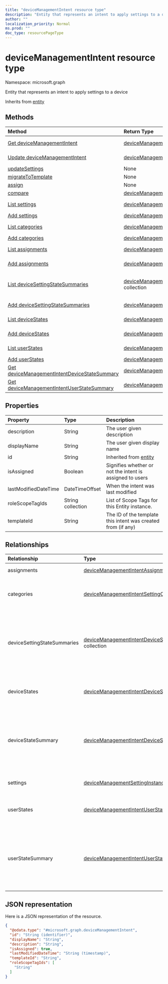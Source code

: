 ```yaml
---
title: "deviceManagementIntent resource type"
description: "Entity that represents an intent to apply settings to a device"
author: ""
localization_priority: Normal
ms.prod: ""
doc_type: resourcePageType
---
```


# deviceManagementIntent resource type


Namespace: microsoft.graph

Entity that represents an intent to apply settings to a device


Inherits from [entity](../resources/entity.md)

## Methods
|Method|Return Type|Description|
|:---|:---|:---|
|[Get deviceManagementIntent](../api/devicemanagementintent-get.md)|[deviceManagementIntent](../resources/devicemanagementintent.md)|Read properties and relationships of the [deviceManagementIntent](../resources/devicemanagementintent.md) object.|
|[Update deviceManagementIntent](../api/devicemanagementintent-update.md)|[deviceManagementIntent](../resources/devicemanagementintent.md)|Update the properties of a [deviceManagementIntent](../resources/devicemanagementintent.md) object.|
|[updateSettings](../api/devicemanagementintent-updatesettings.md)|None||
|[migrateToTemplate](../api/devicemanagementintent-migratetotemplate.md)|None||
|[assign](../api/devicemanagementintent-assign.md)|None||
|[compare](../api/devicemanagementintent-compare.md)|[deviceManagementSettingComparison](../resources/devicemanagementsettingcomparison.md) collection||
|[List settings](../api/devicemanagementintent-list-settings.md)|[deviceManagementSettingInstance](../resources/devicemanagementsettinginstance.md) collection|Get the deviceManagementSettingInstances from the settings navigation property.|
|[Add settings](../api/devicemanagementintent-post-settings.md)|[deviceManagementSettingInstance](../resources/devicemanagementsettinginstance.md)|Add settings by posting to the settings collection.|
|[List categories](../api/devicemanagementintent-list-categories.md)|[deviceManagementIntentSettingCategory](../resources/devicemanagementintentsettingcategory.md) collection|Get the deviceManagementIntentSettingCategories from the categories navigation property.|
|[Add categories](../api/devicemanagementintent-post-categories.md)|[deviceManagementIntentSettingCategory](../resources/devicemanagementintentsettingcategory.md)|Add categories by posting to the categories collection.|
|[List assignments](../api/devicemanagementintent-list-assignments.md)|[deviceManagementIntentAssignment](../resources/devicemanagementintentassignment.md) collection|Get the deviceManagementIntentAssignments from the assignments navigation property.|
|[Add assignments](../api/devicemanagementintent-post-assignments.md)|[deviceManagementIntentAssignment](../resources/devicemanagementintentassignment.md)|Add assignments by posting to the assignments collection.|
|[List deviceSettingStateSummaries](../api/devicemanagementintent-list-devicesettingstatesummaries.md)|[deviceManagementIntentDeviceSettingStateSummary](../resources/devicemanagementintentdevicesettingstatesummary.md) collection|Get the deviceManagementIntentDeviceSettingStateSummaries from the deviceSettingStateSummaries navigation property.|
|[Add deviceSettingStateSummaries](../api/devicemanagementintent-post-devicesettingstatesummaries.md)|[deviceManagementIntentDeviceSettingStateSummary](../resources/devicemanagementintentdevicesettingstatesummary.md)|Add deviceSettingStateSummaries by posting to the deviceSettingStateSummaries collection.|
|[List deviceStates](../api/devicemanagementintent-list-devicestates.md)|[deviceManagementIntentDeviceState](../resources/devicemanagementintentdevicestate.md) collection|Get the deviceManagementIntentDeviceStates from the deviceStates navigation property.|
|[Add deviceStates](../api/devicemanagementintent-post-devicestates.md)|[deviceManagementIntentDeviceState](../resources/devicemanagementintentdevicestate.md)|Add deviceStates by posting to the deviceStates collection.|
|[List userStates](../api/devicemanagementintent-list-userstates.md)|[deviceManagementIntentUserState](../resources/devicemanagementintentuserstate.md) collection|Get the deviceManagementIntentUserStates from the userStates navigation property.|
|[Add userStates](../api/devicemanagementintent-post-userstates.md)|[deviceManagementIntentUserState](../resources/devicemanagementintentuserstate.md)|Add userStates by posting to the userStates collection.|
|[Get deviceManagementIntentDeviceStateSummary](../api/devicemanagementintentdevicestatesummary-get.md)|[deviceManagementIntentDeviceStateSummary](../resources/devicemanagementintentdevicestatesummary.md)|Read properties and relationships of the [deviceManagementIntentDeviceStateSummary](../resources/devicemanagementintentdevicestatesummary.md) object.|
|[Get deviceManagementIntentUserStateSummary](../api/devicemanagementintentuserstatesummary-get.md)|[deviceManagementIntentUserStateSummary](../resources/devicemanagementintentuserstatesummary.md)|Read properties and relationships of the [deviceManagementIntentUserStateSummary](../resources/devicemanagementintentuserstatesummary.md) object.|

## Properties
|Property|Type|Description|
|:---|:---|:---|
|description|String|The user given description|
|displayName|String|The user given display name|
|id|String| Inherited from [entity](../resources/entity.md)|
|isAssigned|Boolean|Signifies whether or not the intent is assigned to users|
|lastModifiedDateTime|DateTimeOffset|When the intent was last modified|
|roleScopeTagIds|String collection|List of Scope Tags for this Entity instance.|
|templateId|String|The ID of the template this intent was created from (if any)|

## Relationships
|Relationship|Type|Description|
|:---|:---|:---|
|assignments|[deviceManagementIntentAssignment](../resources/devicemanagementintentassignment.md) collection|Collection of assignments|
|categories|[deviceManagementIntentSettingCategory](../resources/devicemanagementintentsettingcategory.md) collection|Collection of setting categories within the intent|
|deviceSettingStateSummaries|[deviceManagementIntentDeviceSettingStateSummary](../resources/devicemanagementintentdevicesettingstatesummary.md) collection|Collection of settings and their states and counts of devices that belong to corresponding state for all settings within the intent|
|deviceStates|[deviceManagementIntentDeviceState](../resources/devicemanagementintentdevicestate.md) collection|Collection of states of all devices that the intent is applied to|
|deviceStateSummary|[deviceManagementIntentDeviceStateSummary](../resources/devicemanagementintentdevicestatesummary.md)|A summary of device states and counts of devices that belong to corresponding state for all devices that the intent is applied to|
|settings|[deviceManagementSettingInstance](../resources/devicemanagementsettinginstance.md) collection|Collection of all settings to be applied|
|userStates|[deviceManagementIntentUserState](../resources/devicemanagementintentuserstate.md) collection|Collection of states of all users that the intent is applied to|
|userStateSummary|[deviceManagementIntentUserStateSummary](../resources/devicemanagementintentuserstatesummary.md)|A summary of user states and counts of users that belong to corresponding state for all users that the intent is applied to|

## JSON representation
Here is a JSON representation of the resource.
<!-- {
  "blockType": "resource",
  "keyProperty": "id",
  "@odata.type": "microsoft.graph.deviceManagementIntent",
  "baseType": "microsoft.graph.entity",
  "openType": false
}
-->
``` json
{
  "@odata.type": "#microsoft.graph.deviceManagementIntent",
  "id": "String (identifier)",
  "displayName": "String",
  "description": "String",
  "isAssigned": true,
  "lastModifiedDateTime": "String (timestamp)",
  "templateId": "String",
  "roleScopeTagIds": [
    "String"
  ]
}
```

